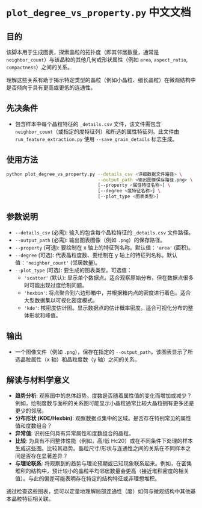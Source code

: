 # `plot_degree_vs_property.py` 中文文档

## 目的

该脚本用于生成图表，探索晶粒的拓扑度（即其邻居数量，通常是 `neighbor_count`）与该晶粒的其他几何或形状属性（例如 `area`, `aspect_ratio`, `compactness`）之间的关系。

理解这些关系有助于揭示特定类型的晶粒（例如小晶粒、细长晶粒）在微观结构中是否倾向于具有更高或更低的连通性。

## 先决条件

*   包含样本中每个晶粒特征的 `_details.csv` 文件，该文件需包含 `neighbor_count`（或指定的度特征列）和所选的属性特征列。此文件由 `run_feature_extraction.py` 使用 `--save_grain_details` 标志生成。

## 使用方法

```bash
python plot_degree_vs_property.py --details_csv <详细数据文件路径> \
                                  --output_path <输出图像保存路径.png> \
                                  [--property <属性特征名称>] \
                                  [--degree <度特征名称>] \
                                  [--plot_type <图表类型>]
```

## 参数说明

*   `--details_csv` (必需): 输入的包含每个晶粒特征的 `_details.csv` 文件路径。
*   `--output_path` (必需): 输出图表图像（例如 `.png`）的保存路径。
*   `--property` (可选): 要绘制在 x 轴上的特征列名称。默认值：`'area'` (面积)。
*   `--degree` (可选): 代表晶粒度数、要绘制在 y 轴上的特征列名称。默认值：`'neighbor_count'` (邻居数量)。
*   `--plot_type` (可选): 要生成的图表类型。可选值：
    *   `'scatter'` (默认): 显示单个数据点。适合观察原始分布，但在数据点很多时可能出现过度绘制问题。
    *   `'hexbin'`: 将点聚合到六边形箱中，并根据箱内点的密度进行着色。适合大型数据集以可视化密度模式。
    *   `'kde'`: 核密度估计图。显示数据点的估计概率密度。适合可视化分布的整体形状和峰值。

## 输出

*   一个图像文件（例如 `.png`），保存在指定的 `--output_path`。该图表显示了所选晶粒属性（x 轴）和晶粒度数（y 轴）之间的关系。

## 解读与材料学意义

*   **趋势分析**: 观察图中的总体趋势。度数是否随着属性值的变化而增加或减少？例如，绘制度数与面积的关系图可能显示小晶粒通常比较大晶粒拥有更多还是更少的邻居。
*   **分布形状 (KDE/Hexbin)**: 观察数据点集中的区域。是否存在特别常见的属性值和度数组合？
*   **异常值**: 识别任何具有异常属性和度数组合的晶粒。
*   **比较**: 为具有不同整体性能（例如，高/低 Hc20）或在不同条件下处理的样本生成这些图。比较其趋势。晶粒尺寸/形状与连通性之间的关系在不同样本之间是否存在显著差异？
*   **与理论联系**: 将观察到的趋势与理论预期或已知现象联系起来。例如，在密集堆积的结构中，预计较小的晶粒平均邻居数量会更高（接近堆积密度的相关值）。与此的偏差可能表明存在特定的结构特征或非理想堆积。

通过检查这些图表，您可以定量地理解局部连通性（度）如何与微观结构中其他基本晶粒特征相关联。
